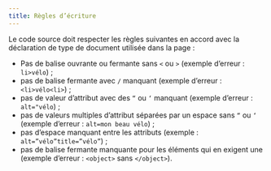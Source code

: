 ```yaml
---
title: Règles d’écriture 
---
```


Le code source doit respecter les règles suivantes en accord avec la
déclaration de type de document utilisée dans la page :
* Pas de balise ouvrante ou fermante sans `<` ou `>` (exemple d’erreur : `li>vélo`) ; 
* pas de balise fermante avec `/` manquant (exemple d’erreur : `<li>vélo<li>`) ; 
* pas de valeur d’attribut avec des `“` ou `‘` manquant (exemple d’erreur : `alt="vélo`) ; 
* pas de valeurs multiples d’attribut séparées par un espace sans `“` ou `‘` (exemple d’erreur : `alt=mon beau vélo`) ; 
* pas d’espace manquant entre les attributs (exemple : `alt=”vélo”title=”vélo”`) ;
* pas de balise fermante manquante pour les éléments qui en exigent une (exemple d’erreur : `<object>` sans `</object>`). 

